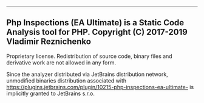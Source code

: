 ------------------------------------------------------------------------------
Php Inspections (EA Ultimate) is a Static Code Analysis tool for PHP.
Copyright (C) 2017-2019 Vladimir Reznichenko
------------------------------------------------------------------------------

Proprietary license. Redistribution of source code, binary files and derivative 
work are not allowed in any form.

Since the analyzer distributed via JetBrains distribution network, unmodified binaries distribution 
associated with https://plugins.jetbrains.com/plugin/10215-php-inspections-ea-ultimate- 
is implicitly granted to JetBrains s.r.o.
